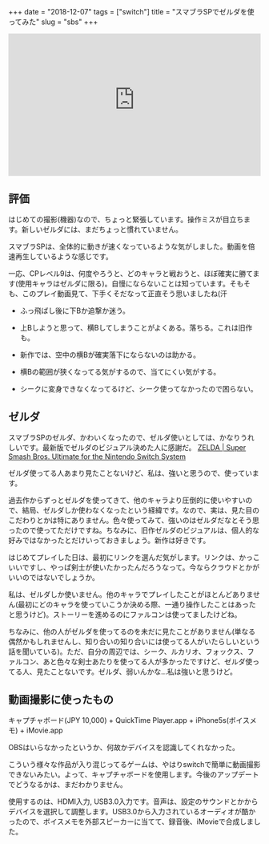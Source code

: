 +++
date = "2018-12-07"
tags = ["switch"]
title = "スマブラSPでゼルダを使ってみた"
slug = "sbs"
+++

<div style="position:relative;height:0;padding-bottom:56.25%"><iframe src="https://www.youtube-nocookie.com/embed/G2-ajsa-x8M?rel=0&amp;controls=0&amp;showinfo=0&amp;ecver=2" width="640" height="360" frameborder="0" allow="accelerometer; autoplay; encrypted-media; gyroscope; picture-in-picture" style="position:absolute;width:100%;height:100%;left:0" allowfullscreen></iframe></div>

## 評価

はじめての撮影(機器)なので、ちょっと緊張しています。操作ミスが目立ちます。新しいゼルダには、まだちょっと慣れていません。

スマブラSPは、全体的に動きが速くなっているような気がしました。動画を倍速再生しているような感じです。

一応、CPレベル9は、何度やろうと、どのキャラと戦おうと、ほぼ確実に勝てます(使用キャラはゼルダに限る)。自慢にならないことは知っています。そもそも、このプレイ動画見て、下手くそだなって正直そう思いましたね(汗

- ふっ飛ばし後に下Bか追撃か迷う。

- 上Bしようと思って、横Bしてしまうことがよくある。落ちる。これは旧作も。

- 新作では、空中の横Bが確実落下にならないのは助かる。

- 横Bの範囲が狭くなってる気がするので、当てにくい気がする。

- シークに変身できなくなってるけど、シーク使ってなかったので困らない。

## ゼルダ

スマブラSPのゼルダ、かわいくなったので、ゼルダ使いとしては、かなりうれしいです。最新版でゼルダのビジュアル決めた人に感謝だ。 [ZELDA | Super Smash Bros. Ultimate for the Nintendo Switch System](https://www.smashbros.com/en_US/fighter/17.html)

ゼルダ使ってる人あまり見たことないけど、私は、強いと思うので、使っています。

過去作からずっとゼルダを使ってきて、他のキャラより圧倒的に使いやすいので、結局、ゼルダしか使わなくなったという経緯です。なので、実は、見た目のこだわりとかは特にありません。色々使ってみて、強いのはゼルダだなとそう思ったので使ってただけですね。ちなみに、旧作ゼルダのビジュアルは、個人的な好みではなかったとだけいっておきましょう。新作は好きです。

はじめてプレイした日は、最初にリンクを選んだ気がします。リンクは、かっこいいですし、やっぱ剣士が使いたかったんだろうなって。今ならクラウドとかがいいのではないでしょうか。

私は、ゼルダしか使いません。他のキャラでプレイしたことがほとんどありません(最初にどのキャラを使っていこうか決める際、一通り操作したことはあったと思うけど)。ストーリーを進めるのにファルコンは使ってましたけどね。

ちなみに、他の人がゼルダを使ってるのを未だに見たことがありません(単なる偶然かもしれませんし、知り合いの知り合いには使ってる人がいたらしいという話を聞いている)。ただ、自分の周辺では、シーク、ルカリオ、フォックス、ファルコン、あと色々な剣士あたりを使ってる人が多かったですけど、ゼルダ使ってる人、見たことないです。ゼルダ、弱いんかな...私は強いと思うけど。

## 動画撮影に使ったもの

キャプチャボード(JPY 10,000) + QuickTime Player.app + iPhone5s(ボイスメモ) + iMovie.app

OBSはいらなかったというか、何故かデバイスを認識してくれなかった。

こういう様々な作品が入り混じってるゲームは、やはりswitchで簡単に動画撮影できないみたい。よって、キャプチャボードを使用します。今後のアップデートでどうなるかは、まだわかりません。

使用するのは、HDMI入力, USB3.0入力です。音声は、設定のサウンドとかからデバイスを選択して調整します。USB3.0から入力されているオーディオが酷かったので、ボイスメモを外部スピーカーに当てて、録音後、iMovieで合成しました。
